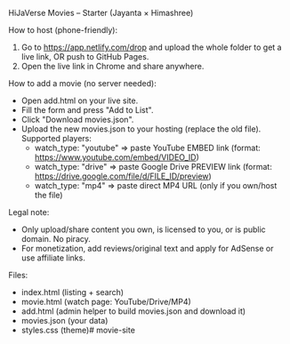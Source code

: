 HiJaVerse Movies – Starter (Jayanta × Himashree)

How to host (phone-friendly):
1) Go to https://app.netlify.com/drop and upload the whole folder to get a live link, OR push to GitHub Pages.
2) Open the live link in Chrome and share anywhere.

How to add a movie (no server needed):
- Open add.html on your live site.
- Fill the form and press "Add to List".
- Click "Download movies.json".
- Upload the new movies.json to your hosting (replace the old file).
Supported players:
  * watch_type: "youtube" => paste YouTube EMBED link (format: https://www.youtube.com/embed/VIDEO_ID)
  * watch_type: "drive"   => paste Google Drive PREVIEW link (format: https://drive.google.com/file/d/FILE_ID/preview)
  * watch_type: "mp4"     => paste direct MP4 URL (only if you own/host the file)

Legal note:
- Only upload/share content you own, is licensed to you, or is public domain. No piracy.
- For monetization, add reviews/original text and apply for AdSense or use affiliate links.

Files:
- index.html (listing + search) 
- movie.html (watch page: YouTube/Drive/MP4)
- add.html (admin helper to build movies.json and download it)
- movies.json (your data)
- styles.css (theme)# movie-site